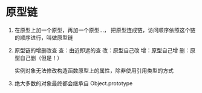 #  原型链
1. 在原型上加一个原型，再加一个原型...， 把原型连成链，访问顺序依照这个链的顺序进行，叫做原型链

2. 原型链的增删改查
    查：由近即远的查
    改：原型自己改
    增：原型自己增
    删：原型自己删（但是！）

   实例对象无法修改构造函数原型上的属性，除非使用引用类型的方式


3. 绝大多数的对象最终都会继承自 Object.prototype 
